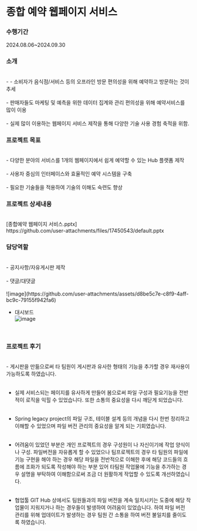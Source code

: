 <h1 align='left'>종합 예약 웹페이지 서비스</h1>
<h3 align='left'>수행기간</h3>
2024.08.06~2024.09.30
<h3>소개</h3><br>
-	-	소비자가 음식점/서비스 등의 오프라인 방문 편의성을 위해 예약하고 방문하는 것이 추세<br><br>
-	판매자들도 마케팅 및 예측을 위한 데이터 집계와 관리 편의성을 위해 예약서비스를 많이 이용<br><br>
-	실제 많이 이용하는 웹페이지 서비스 제작을 통해 다양한 기술 사용 경험 축적을 위함. 
<br>
<h3>프로젝트 목표</h3><br>
-	다양한 분야의 서비스를 1개의 웹페이지에서 쉽게 예약할 수 있는 Hub 플랫폼 제작<br><br>
-	사용자 중심의 인터페이스와 효율적인 예약 시스템을 구축<br><br>
-	필요한 기술들을 적용하여 기술의 이해도 숙련도 향상<br>

<h3>프로젝트 상세내용</h3><br>
[종합예약 웹페이지 서비스.pptx]<br> https://github.com/user-attachments/files/17450543/default.pptx

<h3>담당역할</h3><br>
- 공지사항/자유게시판 제작<br><br>
- 댓글/대댓글<br><br>
![image](https://github.com/user-attachments/assets/d8be5c7e-c8f9-4aff-bc9c-79155f942fa6)

- 대시보드<br>
![image](https://github.com/user-attachments/assets/5caf42fe-7805-474f-a2fa-eea17b6ea695)


<br>
<h3>프로젝트 후기</h3><br>
-	게시판을 만듦으로써 타 팀원이 게시판과 유사한 형태의 기능을 추가할 경우 재사용이 가능하도록 하였습니다.<br><br>

- 실제 서비스되는 페이지를 유사하게 만들어 봄으로써 파일 구성과 필요기능을 전반적이 로직을 익힐 수 있었습니다. 또한 소통의 중요성을 다시 깨닫게 되었습니다.<br><br>

- Spring legacy project의 파일 구조, 테이블 설계 등의 개념을 다시 한번 정리하고 이해할 수 있었으며 파일 버전 관리의 중요성을 알게 되는 기회였습니다.<br><br>

- 어려움이 있었던 부분은 개인 프로젝트의 경우 구성원이 나 자신이기에 작업 양식이나 구성. 파일버전을 자유롭게 할 수 있었으나 팀프로젝트의 경우 타 팀원의 파일에 기능 구현을 해야 하는 경우 해당 파일을 전반적으로 이해한 후에 해당 코드들의 흐름에 조화가 되도록 작성해야 하는 부분 있어 타팀원 작업물에 기능을 추가하는 경우 설명을 부탁하여 이해함으로써 조금 더 원활하게 작업할 수 있도록 개선하였습니다.<br><br>

-	협업툴 GIT Hub 상에서도 팀원들과의 파일 버전을 계속 일치시키는 도중에 해당 작업물이 지워지거나 하는 경우들이 발생하여 어려움이 있었습니다. 하여 파일 버전 관리를 위해 업데이트가 발생하는 경우 팀원 간 소통을 하여 버전 불일치를 줄이도록 하였습니다.
<br>
